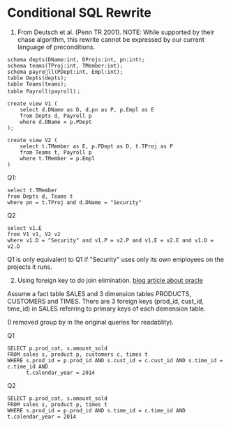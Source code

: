 Conditional SQL Rewrite
=======================

1. From Deutsch et al. (Penn TR 2001). NOTE: While supported by their chase algorithm, this rewrite cannot be expressed by our current language of preconditions.

```
schema depts(DName:int, DProjs:int, pn:int);
schema teams(TProj:int, TMember:int);
schema payroll(PDept:int, Empl:int);
table Depts(depts);
table Teams(teams);
table Payroll(payroll)；
```

```
create view V1 (
    select d.DName as D, d.pn as P, p.Empl as E
    from Depts d, Payroll p
    where d.DName = p.PDept
);

create view V2 (
    select t.TMember as E, p.PDept as D, t.TProj as P
    from Teams t, Payroll p
    where t.TMember = p.Empl
)
```

Q1:
```
select t.TMember
from Depts d, Teams t
where pn = t.TProj and d.DName = "Security"
```

Q2
```
select v1.E
from V1 v1, V2 v2
where v1.D = "Security" and v1.P = v2.P and v1.E = v2.E and v1.D = v2.D
```

Q1 is only equivalent to Q1 if "Security" uses only its own employees on the projects it runs. 

2. Using foreign key to do join elimination. [blog article about oracle](https://danischnider.wordpress.com/2015/12/01/foreign-key-constraints-in-an-oracle-data-warehouse/)

Assume a fact table SALES and 3 dimension tables PRODUCTS, CUSTOMERS and TIMES. There are 3 foreign keys (prod_id, cust_id, time_id) in SALES referring to primary keys of each demension table. 

(I removed group by in the original queries for readablity).

Q1
```
SELECT p.prod_cat, s.amount_sold
FROM sales s, product p, customers c, times t
WHERE s.prod_id = p.prod_id AND s.cust_id = c.cust_id AND s.time_id = c.time_id AND
      t.calendar_year = 2014 
```

Q2
```
SELECT p.prod_cat, s.amount_sold
FROM sales s, product p, times t
WHERE s.prod_id = p.prod_id AND s.time_id = c.time_id AND t.calendar_year = 2014 
```

